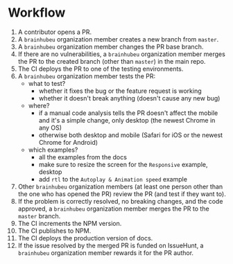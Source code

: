# Workflow

1. A contributor opens a PR.
1. A `brainhubeu` organization member creates a new branch from `master`.
1. A `brainhubeu` organization member changes the PR base branch.
1. If there are no vulnerabilities, a `brainhubeu` organization member merges the PR to the created branch (other than `master`) in the main repo.
1. The CI deploys the PR to one of the testing environments.
1. A `brainhubeu` organization member tests the PR:
    - what to test?
      - whether it fixes the bug or the feature request is working
      - whether it doesn't break anything (doesn't cause any new bug)
    - where?
      - if a manual code analysis tells the PR doesn't affect the mobile and it's a simple change, only desktop (the newest Chrome in any OS)
      - otherwise both desktop and mobile (Safari for iOS or the newest Chrome for Android)
    - which examples?
      - all the examples from the docs
      - make sure to resize the screen for the `Responsive` example, desktop
      - add `rtl` to the `Autoplay & Animation speed` example
1. Other `brainhubeu` organization members (at least one person other than the one who has opened the PR) review the PR (and test if they want to).
1. If the problem is correctly resolved, no breaking changes, and the code approved, a `brainhubeu` organization member merges the PR to the `master` branch.
1. The CI increments the NPM version.
1. The CI publishes to NPM.
1. The CI deploys the production version of docs.
1. If the issue resolved by the merged PR is funded on IssueHunt, a `brainhubeu` organization member rewards it for the PR author.
